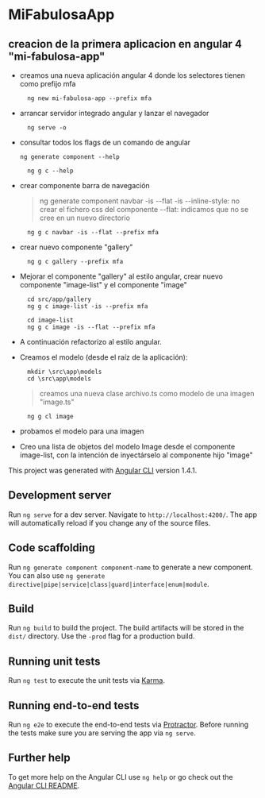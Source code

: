 # MiFabulosaApp


## creacion de la primera aplicacion en angular 4 "mi-fabulosa-app" ##


- creamos una nueva aplicación angular 4 donde los selectores tienen como prefijo mfa

	    ng new mi-fabulosa-app --prefix mfa

- arrancar servidor integrado angular y lanzar el navegador

	    ng serve -o

- consultar todos los flags de un comando de angular

	`ng generate component --help`
	
	    ng g c --help

- crear componente barra de navegación
	
	> 	ng generate component navbar -is --flat
	-is --inline-style: no crear el fichero css del componente
	--flat: indicamos que no se cree en un nuevo directorio

		ng g c navbar -is --flat --prefix mfa

- crear nuevo componente "gallery"

		ng g c gallery --prefix mfa


- Mejorar el componente "gallery" al estilo angular, crear nuevo componente "image-list" y el componente "image"

		cd src/app/gallery
		ng g c image-list -is --prefix mfa

		cd image-list
		ng g c image -is --flat --prefix mfa

- A continuación refactorizo al estilo angular.
		

- Creamos el modelo (desde el raíz de la aplicación):

		mkdir \src\app\models
		cd \src\app\models
	
	>creamos una nueva clase archivo.ts como modelo de una imagen "image.ts"

		ng g cl image

- probamos el modelo para una imagen

- Creo una lista de objetos del modelo Image desde el componente image-list, con la intención de inyectárselo al componente hijo "image"



This project was generated with [Angular CLI](https://github.com/angular/angular-cli) version 1.4.1.

## Development server

Run `ng serve` for a dev server. Navigate to `http://localhost:4200/`. The app will automatically reload if you change any of the source files.

## Code scaffolding

Run `ng generate component component-name` to generate a new component. You can also use `ng generate directive|pipe|service|class|guard|interface|enum|module`.

## Build

Run `ng build` to build the project. The build artifacts will be stored in the `dist/` directory. Use the `-prod` flag for a production build.

## Running unit tests

Run `ng test` to execute the unit tests via [Karma](https://karma-runner.github.io).

## Running end-to-end tests

Run `ng e2e` to execute the end-to-end tests via [Protractor](http://www.protractortest.org/).
Before running the tests make sure you are serving the app via `ng serve`.

## Further help

To get more help on the Angular CLI use `ng help` or go check out the [Angular CLI README](https://github.com/angular/angular-cli/blob/master/README.md).
